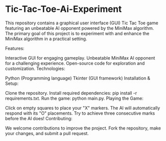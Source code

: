 # Tic-Tac-Toe-Ai-Experiment

This repository contains a graphical user interface (GUI) Tic Tac Toe game featuring an unbeatable AI opponent powered by the MiniMax algorithm. The primary goal of this project is to experiment with and enhance the MiniMax algorithm in a practical setting.

Features:

Interactive GUI for engaging gameplay.
Unbeatable MiniMax AI opponent for a challenging experience.
Open-source code for exploration and customization.
Technologies:

Python (Programming language)
Tkinter (GUI framework)
Installation & Setup:

Clone the repository.
Install required dependencies: pip install -r requirements.txt.
Run the game: python main.py.
Playing the Game:

Click on empty squares to place your "X" markers.
The AI will automatically respond with its "O" placements.
Try to achieve three consecutive marks before the AI does!
Contributing:

We welcome contributions to improve the project. Fork the repository, make your changes, and submit a pull request.
